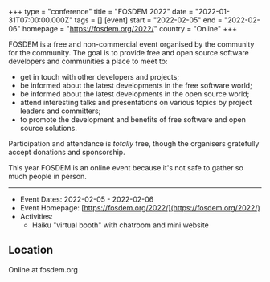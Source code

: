 +++
type = "conference"
title = "FOSDEM 2022"
date = "2022-01-31T07:00:00.000Z"
tags = []
[event]
start = "2022-02-05"
end = "2022-02-06"
homepage = "https://fosdem.org/2022/"
country = "Online"
+++

FOSDEM is a free and non-commercial event organised by the community for the community. The goal is to provide free and open source software developers and communities a place to meet to:

* get in touch with other developers and projects;
* be informed about the latest developments in the free software world;
* be informed about the latest developments in the open source world;
* attend interesting talks and presentations on various topics by project leaders and committers;
* to promote the development and benefits of free software and open source solutions.


Participation and attendance is *totally* free, though the organisers gratefully accept donations and sponsorship.

This year FOSDEM is an online event because it's not safe to gather so much people in person.

---

* Event Dates: 2022-02-05 - 2022-02-06
* Event Homepage: [https://fosdem.org/2022/](https://fosdem.org/2022/)
* Activities:
  * Haiku "virtual booth" with chatroom and mini website


## Location

Online at fosdem.org

